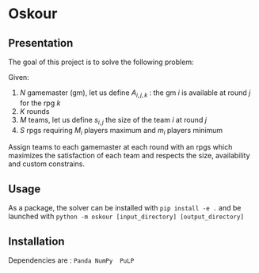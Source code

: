 # Oskour

## Presentation

The goal of this project is to solve the following problem:

Given:
1. $N$ gamemaster (gm), let us define $A_{i,j,k}$ : the gm $i$ is available at round $j$ for the rpg $k$
2. $K$ rounds
3. $M$ teams, let us define $s_{i,j}$ the size of the team $i$ at round $j$
4. $S$ rpgs requiring $M_i$ players maximum and $m_i$ players minimum

Assign teams to each gamemaster at each round with an rpgs which maximizes the satisfaction of each team and respects the size, availability and custom constrains.


## Usage

As a package, the solver can be installed with ```pip install -e .``` 
and be launched with ```python -m oskour [input_directory] [output_directory]```


## Installation

Dependencies are : ```Panda NumPy  PuLP```




